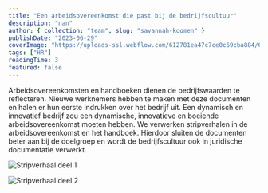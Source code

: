 ```yaml
---
title: "Een arbeidsovereenkomst die past bij de bedrijfscultuur"
description: "nan"
author: { collection: "team", slug: "savannah-koomen" }
publishDate: "2023-06-29"
coverImage: "https://uploads-ssl.webflow.com/612781ea47c7ce0c69cba884/62c6b4634c1461568918c949_strip%201.png"
tags: ["HR"]
readingTime: 3
featured: false
---
```


Arbeidsovereenkomsten en handboeken dienen de bedrijfswaarden te reflecteren. Nieuwe werknemers hebben te maken met deze documenten en halen er hun eerste indrukken over het bedrijf uit. Een dynamisch en innovatief bedrijf zou een dynamische, innovatieve en boeiende arbeidsovereenkomst moeten hebben. We verwerken stripverhalen in de arbeidsovereenkomst en het handboek. Hierdoor sluiten de documenten beter aan bij de doelgroep en wordt de bedrijfscultuur ook in juridische documentatie verwerkt.

![Stripverhaal deel 1](https://uploads-ssl.webflow.com/612781ea47c7ce0c69cba884/62c6b4634c1461568918c949_strip%201.png)

![Stripverhaal deel 2](https://uploads-ssl.webflow.com/612781ea47c7ce0c69cba884/62c6b4754c1461347a18c97a_strip%202.png)
